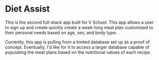 # Diet Assist

This is the second full-stack app built for V School. This app allows a user to sign up and create quickly create a week-long meal plan customized to their personal needs based on age, sex, and body type.

Currently, this app is pulling from a limited database set up as a proof of concept. Eventually, I'd like for it to access a larger database capable of populating the meal plans based on the nutritional values of each recipe.
